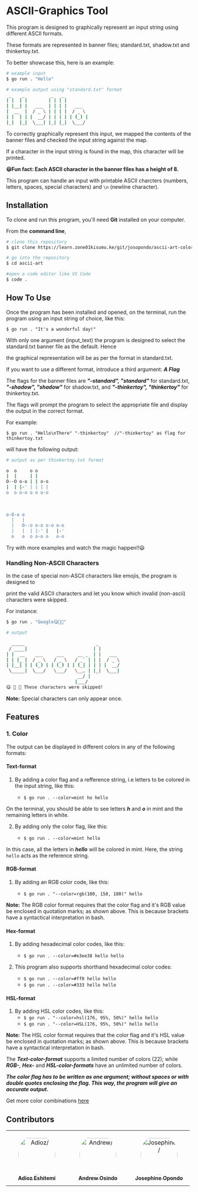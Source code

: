 # ASCII-Graphics Tool

This program is designed to graphically represent an input string using different ASCII formats.

These formats are represented in banner files; standard.txt, shadow.txt and thinkertoy.txt.

To better showcase this, here is an example:

```Bash
# example input
$ go run . "Hello"

# example output using "standard.txt" format
 _    _          _   _
| |  | |        | | | |
| |__| |   ___  | | | |   ___
|  __  |  / _ \ | | | |  / _ \
| |  | | |  __/ | | | | | (_) |
|_|  |_|  \___| |_| |_|  \___/

```

To correctly graphically represent this input, we mapped the contents of the banner files and checked the input string against the map.

If a character in the input string is found in the map, this character will be printed.

**😃Fun fact: Each ASCII character in the banner files has a height of 8.**

This program can handle an input with printable ASCII charcters (numbers, letters, spaces, special characters) and `\n` (newline character).


## Installation

To clone and run this program, you'll need **Git** installed on your computer.

From the **command line**,

```Bash
# clone this repository
$ git clone https://learn.zone01kisumu.ke/git/josopondo/ascii-art-color

# go into the repository
$ cd ascii-art

#open a code editor like VS Code
$ code .
```

## How To Use

Once the program has been installed and opened, on the terminal, run the program using an input string of choice, like this:

`$ go run . "It's a wonderful day!"`

With only one argument (input_text) the program is designed to select the standard.txt banner 
file as the default. Hence 

the graphical representation will be as per the format in standard.txt.

If you want to use a different format, introduce a third argument: ***A Flag***

The flags for the banner files are ***"-standard", "standard"*** for standard.txt, ***"-shadow", "shadow"*** for shadow.txt, and ***"-thinkertoy", "thinkertoy"*** for thinkertoy.txt. 

The flags will prompt the program to select the appropriate file and display the output in the correct format.

For example:

`$ go run . "Hello\nThere" "-thinkertoy"  //"-thinkertoy" as flag for thinkertoy.txt`

will have the following output:

```Bash
# output as per thinkertoy.txt format

o  o     o o     
|  |     | |     
O--O o-o | | o-o 
|  | |-' | | | | 
o  o o-o o o o-o 
                 
                 
                       
o-O-o o                
  |   |                
  |   O--o o-o o-o o-o 
  |   |  | |-' |   |-' 
  o   o  o o-o o   o-o 

```

Try with more examples and watch the magic happen!!😃


### Handling Non-ASCII Characters

In the case of special non-ASCII characters like emojis, 
the program is designed to 

print the valid ASCII characters and let you know which invalid (non-ascii) characters were skipped.

For instance:

```Bash
$ go run . "Google😋🤯🫣"

# output

  _____                           _         
 / ____|                         | |        
| |  __    ___     ___     __ _  | |   ___  
| | |_ |  / _ \   / _ \   / _` | | |  / _ \ 
| |__| | | (_) | | (_) | | (_| | | | |  __/ 
 \_____|  \___/   \___/   \__, | |_|  \___| 
                           __/ |            
                          |___/             
😋 🤯 🫣 These characters were skipped!
```

**Note:**
Special characters can only appear once.

## Features

### 1. Color

The output can be displayed in different colors in any of the following formats:

#### Text-format

1. By adding a color flag and a refference string, i.e letters to be colored in the input string, like this:

    - `$ go run . --color=mint ho hello`

On the terminal, you should be able to see letters ***h*** and ***o*** in mint and the remaining letters in white.

2. By adding only the color flag, like this:

    - `$ go run . --color=mint hello`

 In this case, all the letters in ***hello*** will be colored in mint. Here, the string `hello` acts as the reference string.

#### RGB-format

 1. By adding an RGB color code, like this:

    - `$ go run . "--color=rgb(100, 150, 180)" hello`

 **Note:** The RGB color format requires that the color flag and it's RGB value be enclosed in quotation marks; as shown above. This is because brackets have a syntactical interpretation in bash. 

#### Hex-format

 1. By adding hexadecimal color codes, like this:

    - `$ go run . --color=#e3ee38 hello hello`

 2. This program also supports shorthand hexadecimal color codes:
    
    - `$ go run . --color=#ff0 hello hello`
    - `$ go run . --color=#333 hello hello`

#### HSL-format

 1. By adding HSL color codes, like this:
    - `$ go run . "--color=hsl(176, 95%, 50%)" hello hello`
    - `$ go run . "--color=HSL(176, 95%, 50%)" hello hello`

**Note:** The HSL color format requires that the color flag and it's HSL value be enclosed in quotation marks; as shown above. This is because brackets have a syntactical interpretation in bash.


 The ***Text-color-format*** supports a limited number of colors (22); while ***RGB-***, ***Hex-*** and ***HSL-color-formats*** have an unlimited number of colors.

 ***The color flag has to be written as one argument; without spaces or with double quotes enclosing the flag. This way, the program will give an accurate output.***

 Get more color combinations [here](https://htmlcolorcodes.com/) 


## Contributors

<table>
<tr>
    <td align="center" style="word-wrap: break-word; width: 150.0; height: 150.0">
        <a href=https://github.com/adiozdaniel>
            <img src=https://avatars.githubusercontent.com/u/42722945?v=4 width="100;"  style="border-radius:50%;align-items:center;justify-content:center;overflow:hidden;padding-top:10px" alt=Adioz/>
            <br />
            <sub style="font-size:14px"><b>Adioz Eshitemi</b></sub>
        </a>
    </td>
    <td align="center" style="word-wrap: break-word; width: 150.0; height: 150.0">
        <a href=https://github.com/andyosyndoh>
            <img src=https://lh3.googleusercontent.com/a/ACg8ocLUKAW3QwBqLDqDcmkFTC3wmCPq0dd25wVFn3CPEkCfhQQme9Lx=s288-c-no width="100;"  style="border-radius:50%;align-items:center;justify-content:center;overflow:hidden;padding-top:10px" alt=Andrew/>
            <br />
            <sub style="font-size:14px"><b>Andrew Osindo</b></sub>
        </a>
    </td>
    <td align="center" style="word-wrap: break-word; width: 150.0; height: 150.0">
        <a href=https://github.com/josie-opondo>
            <img src=https://avatars.githubusercontent.com/u/77047643?v=4 width="100;"  style="border-radius:50%;align-items:center;justify-content:center;overflow:hidden;padding-top:10px" alt=Josephine/>
            <br />
            <sub style="font-size:14px"><b>Josephine Opondo</b></sub>
        </a>
    </td>
</tr>
</table>
